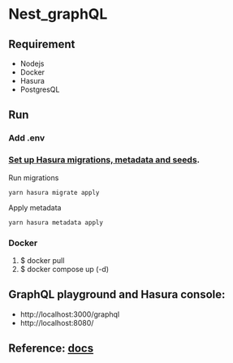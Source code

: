# Nest_graphQL
## Requirement
 - Nodejs
 - Docker
 - Hasura
 - PostgresQL
 
## Run
 ### Add .env
 ### [Set up Hasura migrations, metadata and seeds](https://hasura.io/docs/latest/migrations-metadata-seeds/migrations-metadata-setup/).
  Run migrations

  ```
  yarn hasura migrate apply
  ```

  Apply metadata

  ```
  yarn hasura metadata apply
  ```
 ### Docker
 1. $ docker pull
 2. $ docker compose up (-d)
 
## GraphQL playground and Hasura console: 
- http://localhost:3000/graphql
- http://localhost:8080/

## Reference: [docs](./nestjs-graphQL/References.md)